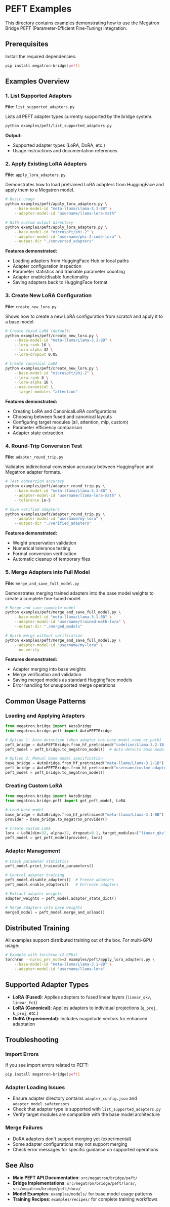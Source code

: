 # PEFT Examples

This directory contains examples demonstrating how to use the Megatron Bridge PEFT (Parameter-Efficient Fine-Tuning) integration.

## Prerequisites

Install the required dependencies:
```bash
pip install megatron-bridge[peft]
```

## Examples Overview

### 1. List Supported Adapters
**File:** `list_supported_adapters.py`

Lists all PEFT adapter types currently supported by the bridge system.

```bash
python examples/peft/list_supported_adapters.py
```

**Output:**
- Supported adapter types (LoRA, DoRA, etc.)
- Usage instructions and documentation references

### 2. Apply Existing LoRA Adapters
**File:** `apply_lora_adapters.py`

Demonstrates how to load pretrained LoRA adapters from HuggingFace and apply them to a Megatron model.

```bash
# Basic usage
python examples/peft/apply_lora_adapters.py \
    --base-model-id "meta-llama/Llama-3.1-8B" \
    --adapter-model-id "username/llama-lora-math"

# With custom output directory
python examples/peft/apply_lora_adapters.py \
    --base-model-id "microsoft/phi-2" \
    --adapter-model-id "username/phi-2-code-lora" \
    --output-dir "./converted_adapters"
```

**Features demonstrated:**
- Loading adapters from HuggingFace Hub or local paths
- Adapter configuration inspection
- Parameter statistics and trainable parameter counting
- Adapter enable/disable functionality
- Saving adapters back to HuggingFace format

### 3. Create New LoRA Configuration
**File:** `create_new_lora.py`

Shows how to create a new LoRA configuration from scratch and apply it to a base model.

```bash
# Create fused LoRA (default)
python examples/peft/create_new_lora.py \
    --base-model-id "meta-llama/Llama-3.1-8B" \
    --lora-rank 16 \
    --lora-alpha 32 \
    --lora-dropout 0.05

# Create canonical LoRA
python examples/peft/create_new_lora.py \
    --base-model-id "microsoft/phi-2" \
    --lora-rank 8 \
    --lora-alpha 16 \
    --use-canonical \
    --target-modules "attention"
```

**Features demonstrated:**
- Creating LoRA and CanonicalLoRA configurations
- Choosing between fused and canonical layouts
- Configuring target modules (all, attention, mlp, custom)
- Parameter efficiency comparison
- Adapter state extraction

### 4. Round-Trip Conversion Test
**File:** `adapter_round_trip.py`

Validates bidirectional conversion accuracy between HuggingFace and Megatron adapter formats.

```bash
# Test conversion accuracy
python examples/peft/adapter_round_trip.py \
    --base-model-id "meta-llama/Llama-3.1-8B" \
    --adapter-model-id "username/llama-lora-math" \
    --tolerance 1e-5

# Save verified adapters
python examples/peft/adapter_round_trip.py \
    --adapter-model-id "username/my-lora" \
    --output-dir "./verified_adapters"
```

**Features demonstrated:**
- Weight preservation validation
- Numerical tolerance testing
- Format conversion verification
- Automatic cleanup of temporary files

### 5. Merge Adapters into Full Model
**File:** `merge_and_save_full_model.py`

Demonstrates merging trained adapters into the base model weights to create a complete fine-tuned model.

```bash
# Merge and save complete model
python examples/peft/merge_and_save_full_model.py \
    --base-model-id "meta-llama/Llama-3.1-8B" \
    --adapter-model-id "username/trained-math-lora" \
    --output-dir "./merged_models"

# Quick merge without verification
python examples/peft/merge_and_save_full_model.py \
    --adapter-model-id "username/my-lora" \
    --no-verify
```

**Features demonstrated:**
- Adapter merging into base weights
- Merge verification and validation
- Saving merged models as standard HuggingFace models
- Error handling for unsupported merge operations

## Common Usage Patterns

### Loading and Applying Adapters
```python
from megatron.bridge import AutoBridge
from megatron.bridge.peft import AutoPEFTBridge

# Option 1: Auto-detection (when adapter has base_model_name_or_path)
peft_bridge = AutoPEFTBridge.from_hf_pretrained("codelion/Llama-3.2-1B-Instruct-tool-calling-lora")
peft_model = peft_bridge.to_megatron_model()  # Auto-detects base model

# Option 2: Manual base model specification
base_bridge = AutoBridge.from_hf_pretrained("meta-llama/Llama-3.2-1B")
peft_bridge = AutoPEFTBridge.from_hf_pretrained("username/custom-adapter", base_bridge)
peft_model = peft_bridge.to_megatron_model()
```

### Creating Custom LoRA
```python
from megatron.bridge import AutoBridge
from megatron.bridge.peft import get_peft_model, LoRA

# Load base model
base_bridge = AutoBridge.from_hf_pretrained("meta-llama/Llama-3.1-8B")
provider = base_bridge.to_megatron_provider()

# Create custom LoRA
lora = LoRA(dim=32, alpha=32, dropout=0.1, target_modules=["linear_qkv", "linear_fc1"])
peft_model = get_peft_model(provider, lora)
```

### Adapter Management
```python
# Check parameter statistics
peft_model.print_trainable_parameters()

# Control adapter training
peft_model.disable_adapters()  # Freeze adapters
peft_model.enable_adapters()   # Unfreeze adapters

# Extract adapter weights
adapter_weights = peft_model.adapter_state_dict()

# Merge adapters into base weights
merged_model = peft_model.merge_and_unload()
```

## Distributed Training

All examples support distributed training out of the box. For multi-GPU usage:

```bash
# Example with torchrun (2 GPUs)
torchrun --nproc_per_node=2 examples/peft/apply_lora_adapters.py \
    --base-model-id "meta-llama/Llama-3.1-8B" \
    --adapter-model-id "username/llama-lora"
```

## Supported Adapter Types

- **LoRA (Fused)**: Applies adapters to fused linear layers (`linear_qkv`, `linear_fc1`)
- **LoRA (Canonical)**: Applies adapters to individual projections (`q_proj`, `k_proj`, etc.)
- **DoRA (Experimental)**: Includes magnitude vectors for enhanced adaptation

## Troubleshooting

### Import Errors
If you see import errors related to PEFT:
```bash
pip install megatron-bridge[peft]
```

### Adapter Loading Issues
- Ensure adapter directory contains `adapter_config.json` and `adapter_model.safetensors`
- Check that adapter type is supported with `list_supported_adapters.py`
- Verify target modules are compatible with the base model architecture

### Merge Failures  
- DoRA adapters don't support merging yet (experimental)
- Some adapter configurations may not support merging
- Check error messages for specific guidance on supported operations

## See Also

- **Main PEFT API Documentation**: `src/megatron/bridge/peft/`
- **Bridge Implementations**: `src/megatron/bridge/peft/lora/`, `src/megatron/bridge/peft/dora/`
- **Model Examples**: `examples/models/` for base model usage patterns
- **Training Recipes**: `examples/recipes/` for complete training workflows